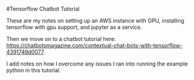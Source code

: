 #Tensorflow Chatbot Tutorial
<p> These are my notes on setting up an AWS instance with GPU, installing tensorflow with gpu support, and jupyter as a service.</p>
<p>Then we move on to a chatbot tutorial here: <a href="https://chatbotsmagazine.com/contextual-chat-bots-with-tensorflow-4391749d0077">https://chatbotsmagazine.com/contextual-chat-bots-with-tensorflow-4391749d0077</a>.</p>
<p>I add notes on how I overcome any issues I ran into running the example python in this tutorial.</p>

